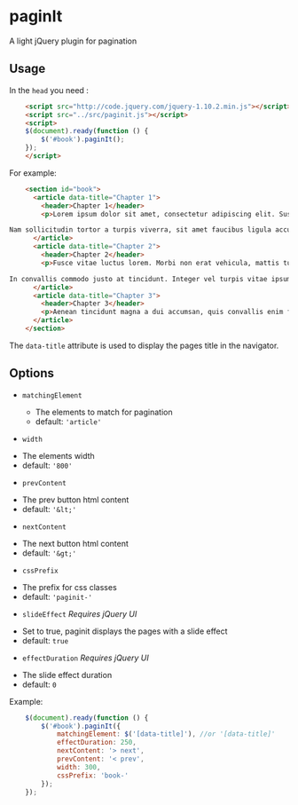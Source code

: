 paginIt
=======

A light jQuery plugin for pagination

Usage
-----
In the `head` you need :

```html
    <script src="http://code.jquery.com/jquery-1.10.2.min.js"></script>
    <script src="../src/paginit.js"></script>
    <script>
    $(document).ready(function () {
        $('#book').paginIt();
    });
    </script>
```

For example:

```html
    <section id="book">
      <article data-title="Chapter 1">
        <header>Chapter 1</header>
        <p>Lorem ipsum dolor sit amet, consectetur adipiscing elit. Suspendisse facilisis sollicitudin ligula ac blandit. Quisque sit amet volutpat erat. In in nulla eu nisi consectetur porttitor eu pellentesque augue. Cras elementum elit id nibh rutrum accumsan. Cras sollicitudin, est ac tincidunt porta, libero mi molestie orci, eu tristique leo neque et odio. Lorem ipsum dolor sit amet, consectetur adipiscing elit. Aenean fringilla tortor adipiscing felis convallis, sed feugiat nibh eleifend. Cras eu purus turpis. Suspendisse sed fermentum est, sit amet bibendum libero. Fusce sapien tortor, condimentum eleifend sapien non, tempus varius leo.

Nam sollicitudin tortor a turpis viverra, sit amet faucibus ligula accumsan. Nulla vitae dui vulputate, convallis nulla sed, hendrerit velit. Sed sit amet ligula nec risus facilisis blandit a sed nunc. Sed euismod elementum enim, in suscipit nulla adipiscing sed. Pellentesque in sagittis nisl, id dictum odio. Maecenas sodales lacus sit amet nisl placerat, id lobortis arcu tempor. Phasellus nec dignissim orci, condimentum aliquam nisi. Duis cursus nisi in sapien facilisis, sed venenatis quam sodales. Donec et neque ac ante tempus aliquet sit amet vitae arcu. In facilisis dolor eget molestie commodo. Etiam tempus nisl at mauris vulputate, sed pharetra velit adipiscing. Duis nec molestie massa.</p>
      </article>
      <article data-title="Chapter 2">
        <header>Chapter 2</header>
        <p>Fusce vitae luctus lorem. Morbi non erat vehicula, mattis turpis a, consequat diam. Cras sit amet nisi nec justo venenatis mollis vitae ut justo. Sed ornare ligula massa, sed rhoncus urna tempus quis. Praesent vel gravida dui, sed convallis dui. Suspendisse scelerisque odio in nibh feugiat, a ultrices ipsum consectetur. Nam gravida tellus sed nunc ullamcorper porttitor. Maecenas scelerisque dictum nulla, id convallis urna vulputate et. Etiam quis volutpat lectus.

In convallis commodo justo at tincidunt. Integer vel turpis vitae ipsum vestibulum dictum. Suspendisse id turpis sit amet mauris aliquet mattis congue et libero. Donec ligula magna, tincidunt in lorem ut, ornare faucibus leo. Interdum et malesuada fames ac ante ipsum primis in faucibus. Nulla enim risus, malesuada scelerisque imperdiet dapibus, bibendum ac sapien. Pellentesque vel arcu lacus. Maecenas vehicula blandit leo et vehicula. Nullam tellus dui, malesuada a mauris ut, consequat molestie metus. Mauris egestas sapien id ullamcorper tincidunt. Aliquam lacinia molestie diam, sit amet dictum mi blandit ut. Phasellus consequat, metus in scelerisque gravida, augue urna aliquet enim, a ornare nisi diam ut turpis. Maecenas a nisi cursus, feugiat magna nec, facilisis lorem. Cras consequat malesuada felis ut fringilla.</p>
      </article>
      <article data-title="Chapter 3">
        <header>Chapter 3</header>
        <p>Aenean tincidunt magna a dui accumsan, quis convallis enim faucibus. Fusce hendrerit, diam non blandit ullamcorper, nisl turpis sodales nunc, vitae porttitor nisi nibh sed nulla. Donec at dolor eget massa egestas posuere a eget risus. Donec purus erat, laoreet vitae laoreet non, viverra non metus. Sed hendrerit tortor eget massa dictum viverra. Sed pellentesque sapien in justo ullamcorper, luctus mollis quam feugiat. Curabitur molestie iaculis dolor sed eleifend. Morbi sit amet massa in eros tincidunt aliquam.</p>
      </article>
    </section>
```
The `data-title` attribute is used to display the pages title in the navigator.

Options
-------
 
  * `matchingElement`
    - The elements to match for pagination
    - default: `'article'`
   
  * ``width``
   - The elements width
   - default: `'800'`
   
  * ``prevContent``
   - The prev button html content
   - default: `'&lt;'`
   
  * ``nextContent``
   - The next button html content
   - default: `'&gt;'`
   
  * ``cssPrefix``
   - The prefix for css classes
   - default: `'paginit-'`
   
  * ``slideEffect``
   *Requires jQuery UI* 
   - Set to true, paginit displays the pages with a slide effect
   - default: `true`

  * ``effectDuration``
   *Requires jQuery UI* 
   - The slide effect duration
   - default: `0`

Example:

```js
    $(document).ready(function () {
        $('#book').paginIt({
            matchingElement: $('[data-title]'), //or '[data-title]'
            effectDuration: 250,
            nextContent: '> next',
            prevContent: '< prev',
            width: 300,
            cssPrefix: 'book-'
        });
    });
```
